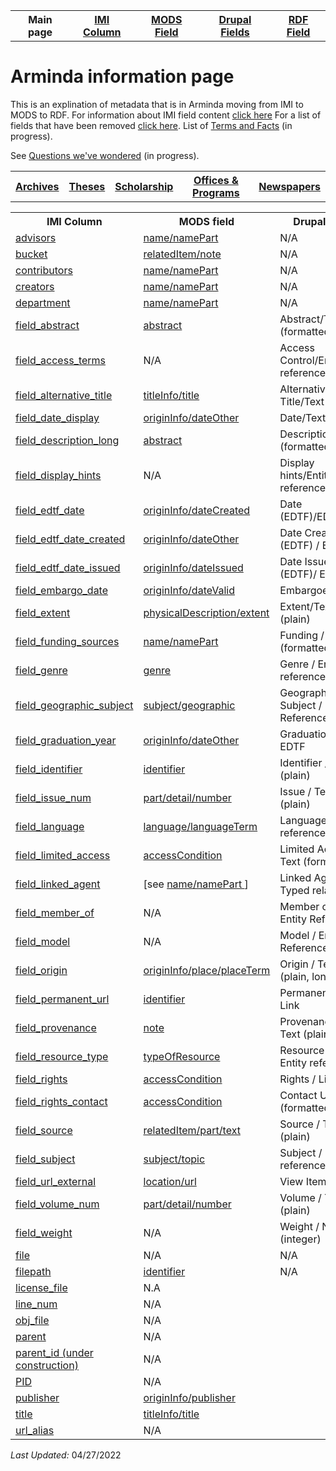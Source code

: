 <!DOCTYPE html>
<html>
<head>

</head>
<body>

<table style="width:100%">
  <tr>
    <th>Main page</th>
	<th><a href="IMI.md">IMI Column</a></th>
    <th><a href="MODS.md">MODS Field</a></th>
	<th><a href="DrupalFields.md">Drupal Fields</a></th>
    <th><a href="RDF.md">RDF Field</a></th>
  </tr>
<table>

 <h1>Arminda information page</h1> 
  <p>This is an explination of metadata that is in Arminda moving from IMI to MODS to RDF. For information about IMI field content <a href="imi.field.content.md">click here</a> For a list of fields that have been removed <a href="fields.removed.md">click here</a>. List of <a href="Islandora.8.terms.md">Terms and Facts</a> (in progress).</p>
	
<p>See <a href="migration questions.md">Questions we've wondered</a> (in progress).</p>
   <tr>
    <th><a href="Archives.md">Archives</a></th>
	<th><a href="Theses.md">Theses</a></th>
    <th><a href="scholarship.md">Scholarship</a></th>
    <th><a href="Offices&Programs.md">Offices & Programs</a></th>
	<th><a href="Newspapers.md">Newspapers</a></th>
  </tr>
 </table>
  
</table>
<table>
  <tr>
    <th>IMI Column</th>
    <th>MODS field</th>
	<th>Drupal field</th>
    <th>RDF field</th>
  </tr>
<tr>
	<td><a href="advisor.md" class ="magic-button" title="ARMINDA Use: A person under whose supervision a student develops and/or presents an academic paper or project, including theses and capstone projects.">advisors</a></td>
	<td><a href="mods.name.md" class ="magic-button" title="Definition: The name of a person, organization, or event (conference, meeting, etc.) associated in some way with the resource ">name/namePart</a></td>
	<td>N/A</td>
	<td><a href="rdf.relators.md" class ="magic-button" title="Definition: Generic Advisor term.">local:adv</a></td>
</tr>
<tr>
	<td><a href="bucket.md" class ="magic-button" title="ARMINDA Use: BePress inherited field which indicated the collection --bucket-- an item is associated with">bucket</a></td>
	<td><a href="mods.relateditem_note.md" class ="magic-button" title="Definition: Information that identifies other resources related to the one being described">relatedItem/note</a></td>
	<td>N/A</td>
	<td>N/A</td>
</tr>
<tr>
	<td><a href="contributors.md" class ="magic-button" title="identifies the entity or entities that made contributions to the creation of the resource but whose contributions are secondary to any person or organization specified in the creator(s) field. ">contributors</a></td>
	<td><a href="mods.name.md" class ="magic-button" title="Definition: The name of a person, organization, or event (conference, meeting, etc.) associated in some way with the resource">name/namePart</a></td>
	<td>N/A</td>
	<td><a href="rdf.field_linked_agent.md" class ="magic-button" title="identifies the entity or entities that made contributions to the creation of the resource but whose contributions are secondary to any person or organization specified in the creator(s) field. ">relators:ctb</a></td>
</tr>
<tr>
	<td><a href="creators.md" class ="magic-button" title="ARMINDA Use: identifies the entity/entities primarily responsible for making the resource">creators</a></td>
	<td><a href="mods.name.md" class ="magic-button" title="Definition: The name of a person, organization, or event (conference, meeting, etc.) associated in some way with the resource">name/namePart</a></td>
	<td>N/A</td>
	<td><a href="rdf.relators.md" class ="magic-button" title="Definition: identifies the entity/entities primarily responsible for making the resource ">relators:cre</a></td>
</tr>
<tr>
	<td><a href="department.md" class ="magic-button" title="ARMINDA Use: College division in which the item is categorized">department</a></td>
	<td><a href="mods.name.md" class ="magic-button" title="Definition: The name of a person, organization, or event (conference, meeting, etc.) associated in some way with the resource">name/namePart</a></td>
	<td>N/A</td>
	<td><a href="rdf.relators.md" class ="magic-button" title="Definition: College division in which the item is categorized">local:dpt</a></td>
</tr>
<tr>
	<td><a href="field_abstract.md" class ="magic-button" title="ARMINDA Use: A summary of the resource, primarily used with scholarship objects">field_abstract</a></td>
	<td><a href="mods.abstract.md" class ="magic-button" title="Definition: A summary of the content of the resource" >abstract</a></td>
	<td>Abstract/Text (formatted,long)</td>
	<td><a href="rdf.dcterms.abstract.md" class ="magic-button" title="Definition: A summary of the resource">dcterms:abstract </a></td>
</tr>
<tr>
	<td><a href="field_access_terms.md" class ="magic-button" title="“Terms used to limit, restrict or coordinate access” - Islandora 8">field_access_terms</a></td>
	<td>N/A</td>
	<td>Access Control/Entity reference</td>
	<td class ="magic-button" title="[This I8 field will not be  mapped to RDF as it reproduces information in IMI/access_condition]">N/A</td>
</tr>
<tr>
	<td><a href="field_alternative_title.md" class ="magic-button" title="ARMINDA Use:An alternative title of the described resource including abbreviations and translations">field_alternative_title</a></td>
	<td><a href="mods.titleInfo.title.md" class ="magic-button" title="Definition: A word, phrase, character, or group of characters, normally appearing in a resource, that names it or the work contained in it.">titleInfo/title</a></td>
	<td>Alternative Title/Text (plain)</td>
	<td><a href="rdf.dcterms.alternative.md" class ="magic-button" title="Definition: An alternative name for the resource.">dcterms:alternative</a></td>
</tr>	
<tr>
	<td><a href="field_date_display.md" class ="magic-button" title="ARMINDA Use: Date of creation or publication of original object in human readable format for public viewing">field_date_display</a></td>
	<td><a href="mods.originInfo_dateOther.md" class ="magic-button" title="Definition: Information about the origin of the resource, including place of origin or publication, publisher/originator, and dates associated with the resource.">originInfo/dateOther</a></td>
	<td>Date/Text (plain)</td>
	<td><a href="rdf.rdau.p60527.md" class ="magic-button" title="Definition: Relates a resource to a timespan that is the earliest associated with a resource">rdau:P60527</a></td>
</tr>
<tr>
	<td><a href="field_description_long.md" class ="magic-button" title="Definition: An account of the resource, primarily used for archival objects">field_description_long</a></td>
	<td><a href="mods.abstract.md" class ="magic-button" title="Definition: A summary of the content of the resource">abstract</a></td>
	<td>Description/Text (formatted, long)</td>
	<td><a href="rdf.dcterms.description.md" class ="magic-button" title="An account of the resource.">dcterms:description</a></td>
</tr>
<tr>
	<td><a href="field_display_hints.md" class ="magic-button" title="Terms that will change how this resource is displayed">field_display_hints</a></td>
	<td>N/A</td>
	<td>Display hints/Entity reference</td>
	<td>N/A</td>
</tr>
<tr>
	<td><a href="field_edtf_date.md" class ="magic-button" title="ARMINDA Use: Encoded date of creation or publication of the original object that strips out qualifiers and date ranges to allow us to sort on date in ARMINDA">field_edtf_date</a></td>
	<td><a href="mods.originInfo.dateCreated.md" class ="magic-button" title="Definition: Information about the origin of the resource, including place of origin or publication, publisher/originator, and dates associated with the resource.">originInfo/dateCreated</a></td>
	<td>Date (EDTF)/EDTF</td>
	<td><a href="rdf.dcterms.date.md" class ="magic-button" title="Definition: A point or period of time associated with an event in the lifecycle of the resource.">dcterms:date</a></td>
</tr>
<tr>
	<td><a href="field_edtf_date_created.md" class ="magic-button" title="ARMINDA Use: Encoded date of creation or publication of the original object with qualifiers and date ranges when applicable">field_edtf_date_created</a></td>
	<td><a href="mods.originInfo_dateOther.md" class ="magic-button" title="Definition: Information about the origin of the resource, including place of origin or publication, publisher/originator, and dates associated with the resource.">originInfo/dateOther</a></td>
	<td>Date Created (EDTF) / EDTF</td>
	<td><a href="rdf.dcterms.created.md" class ="magic-button" title="Definition: Date of creation of the resource. ">dcterms:created</a></td>
</tr>  
<tr>
	<td><a href="field_edtf_date_issued.md" class ="magic-button" title="ARMINDA Use: Issue date of the newspaper">field_edtf_date_issued</a></td>
	<td><a href="mods.originInfo_dateIssued.md" class ="magic-button" title="Definition: Information about the origin of the resource, including place of origin or publication, publisher/originator, and dates associated with the resource.">originInfo/dateIssued</a></td>
	<td>Date Issued (EDTF)/ EDTF</td>
	<td><a href="rdf.dcterms.issued.md" class ="magic-button" title="Definition: Date of formal issuance of the resource.">dcterms:issued</a></td>
</tr>
<tr>
	<td><a href="field_embargo_date.md" class ="magic-button" title="ARMINDA Use:Date when item is released for public viewing.">field_embargo_date</a></td>
	<td><a href="mods.originInfo_dateValid.md" class ="magic-button" title="Information about the origin of the resource, including place of origin or publication, publisher/originator, and dates associated with the resource. ">originInfo/dateValid</a></td>
	<td>Embargoed/EDTF</td>
	<td><a href="rdf.schema.availabilityStarts.md" class ="magic-button" title="Definition: The beginning of the availability of the product or service included in the offer.">schema:avalibilityStarts</a></td>
</tr>
<tr>
	<td><a href="field_extent.md" class ="magic-button" title="ARMINDA Use:Statement of the physical size or duration of the object, such as dimensions, number of items, pages, or running time.">field_extent</a></td>
	<td><a href="mods.physicalDescription.extent.md" class ="magic-button" title="Definition: Describes the physical characteristics of the resource.">physicalDescription/extent</a></td>
	<td>Extent/Text (plain)</td>
	<td><a href="rdf.dcterms.extent.md" class ="magic-button" title="Definition: The size or duration of the resource.">dcterms:extent</a></td>
</tr>
<tr>
	<td><a href="field_funding_sources.md" class ="magic-button" title="ARMINDA Use:Indicates institution or program that helped to fund research project">field_funding_sources</a></td>
	<td><a href="mods.name.md" class ="magic-button" title="Definition: The name of a person, organization, or event (conference, meeting, etc.) associated in some way with the resource">name/namePart</a></td>
	<td>Funding / Text (formatted, long)</td>
	<td><a href="rdf.rdau.p60451.md" class ="magic-button" title="Definition: Relates a resource to an agent who sponsors some aspect of a resource.">rdau:P60451</a></td>
</tr>
<tr>
	<td><a href="field_genre.md" class ="magic-button" title="ARMINDA Use: A more detailed sub-type refining the broader Work Type element; provides a specific characterization of the nature or style of the original content source">field_genre</a></td>
	<td><a href="mods.genre.md" class ="magic-button" title="Definition: A term or terms that designate a category characterizing a particular style, form, or content, such as artistic, musical, literary composition, etc.">genre</a></td>
	<td>Genre / Entity reference</td>
	<td><a href="rdf.schema.genre.md" class ="magic-button" title="Definition: Genre of the creative work, broadcast channel or group."><b>schema:genre</b></a> I8 mapping needs correcting</td>
</tr>
<tr>
	<td><a href="field_geographic_subject.md" class="magic-button" title="ARMINDA Use: Geographic subject headings">field_geographic_subject</a></td>
	<td><a href="mods.subject_geographic.md" class ="magic-button" title="Definition: A term or phrase representing the primary topic(s) on which a work is focused">subject/geographic</a></td>
	<td>Geographic Subject / Entity Reference</td>
	<td><a href="rdf.dcterms_spatial.md" class ="magic-button" title="Definition: Spatial characteristics of the resource.">dcterms:spatial</a></td>
</tr>
<tr>
	<td><a href="field_graduation_year.md" class ="magic-button" title="ARMINDA Use: Year author graduated from Whitman College">field_graduation_year</a></td>
	<td><a href="mods.originInfo_dateOther.md" class ="magic-button" title="Definition: Information about the origin of the resource, including place of origin or publication, publisher/originator, and dates associated with the resource.">originInfo/dateOther</a></td>
	<td>Graduation Year / EDTF</td>
	<td><a href="rdf.rdau.p60514.md" class ="magic-button" title="Definition: Relates a resource to a timespan during which an academic degree is conferred by a granting institution or faculty">rdau:P60514</td>
</tr>
<tr>
	<td><a href="field_identifier.md" class ="magic-button" title="ARMINDA Use: Character string or number that clearly and uniquely identifies a digital object or resource. This field ensures that individual digital objects can be accessed, managed, stored, recalled, and used reliably.">field_identifier</a></td>
	<td><a href="MODS.identifier.md" class ="magic-button" title="Definition: Contains a unique standard number or code that distinctively identifies a resource.">identifier</a></td>
	<td>Identifier / Text (plain)</td>
	<td><a href="rdf.dcterms.identifier.md" class ="magic-button" title="Definition: An unambiguous reference to the resource within a given context.">dcterms:identifier</a></td>
</tr>
<tr>
	<td><a href="field_issue_num.md" class ="magic-button" title="ARMINDA Use: Indicate issue number sequential order of volume">field_issue_num</a></td>
	<td><a href="mods.part.detail.number.md" class ="magic-button" title="Definition: Numbering and type of designation of the part in relation to the host/parent">part/detail/number</a></td>
	<td>Issue / Text (plain)</td>
	<td><a href="rdf.schema.issueNumber.md" class ="magic-button" title="Definition : Identifies the issue of publication; for example, "iii" or "2".">schema:issueNumber</a></td>
</tr>
<tr>
	<td><a href="field_language.md" class ="magic-button" title="ARMINDA Use:  the non-English language of the source content being described : applies to textual or spoken word (linguistic) content).">field_language</a></td>
	<td><a href="mods.language.languageTerm.md" class ="magic-button" title="Definition: A designation of the language in which the content of a resource is expressed.">language/languageTerm</a></td>
	<td>Language / Entity reference</td>
	<td><a href="rdf.dcterms.language.md" class ="magic-button" title="Definition: A language of the resource">dcterms:language</a></td>
</tr>
<tr>
	<td><a href="field_limited_access.md" class ="magic-button" title="ARMINDA Use: Field that indicates item may be accessed by only current Whitman affiliates (netID holders)" >field_limited_access</a></td>
	<td><a href="mods.access_condition.md" class ="magic-button" title="Definition: Information about restrictions imposed on access to a resource.">accessCondition</a></td>
	<td>Limited Access / Text (formatted)</td>
	<td><a href="rdf.rdau.p60496.md" class ="magic-button" title="Definition: Relates a resource to limitations placed on access to a resource">rdau:P60496</a></td>
</tr>
<tr>
	<td><a href="field_linked_agent.md" class ="magic-button" title="Label of a field instance populated by taxonomy terms from Corporate Body, Family and Person vocabularies">field_linked_agent</a></td>
	<td class ="magic-button" title="[definition]">[see <a href="mods.name.md">name/namePart </a>]</td>
	<td>Linked Agent / Typed relation</td>
	<td><a href="rdf.relators.md">[relators]</a></td>
</tr>
<tr>
	<td><a href="field_member_of.md" class ="magic-button" title="Tells Islandora 8 where in the hierarchy the object lives">field_member_of</a></td>
	<td>N/A</td>
	<td>Member of / Entity Reference</td>
	<td><a href="rdf.pcdm_memberOf.md" class ="magic-button" title="Definition:"></a></td>
</tr>
<tr>
	<td><a href="field_model.md" class ="magic-button" title="Tells what content model the file is -- audio, image.etc;  tells what type of file for Islandora to expect. ">field_model</a></td>
	<td>N/A</td>
	<td>Model / Entity Reference</td>
	<td><a href="rdf.pcdm_memberOf.md" class ="magic-button" title="Definition: Links from an Object or Collection to a containing Object or Collection.">pcdm:memberOf</a></td>
</tr>
<tr>
	<td><a href="field_origin.md" class ="magic-button" title="ARMINDA Use: Provides place names associated with the creation or issuance of a resource. ">field_origin</a></td>
	<td><a href="mods.originInfo_place_placeTerm.md" class ="magic-button" title="Definition: Information about the origin of the resource, including place of origin or publication, publisher/originator, and dates associated with the resource.">originInfo/place/placeTerm</a></td>
	<td>Origin / Text (plain, long)</td>
	<td><a href="rdf.rdau.p60523.md" class ="magic-button" title="Definition: Relates a resource to a place from which a resource originate">rdau:P60523</a></td>
</tr>    
<tr>
	<td><a href="field_permanent_url.md" class ="magic-button" title="ARMINDA Use: Unique uri (uniform resource identifier) to the item">field_permanent_url</a></td>
	<td><a href="mods.identifier.md" class ="magic-button" title="Definition: Contains a unique standard number or code that distinctively identifies a resource.">identifier</a></td>
	<td>Permanent URL / Link</td>
	<td><a href="rdf.rdau.p60919.md" class ="magic-button" title="Definition: Relates a resource to an appellation of resource that consists of a code, number, or other string, usually independent of natural language and social naming conventions, used to identify a resource">rdau:P60919</a></td>
</tr>
<tr>
	<td><a href="field_provenance.md" class ="magic-button" title="ARMINDA Use:Contains provenance information about the object: [currently] donor information and/or when and how the object was acquired by Whitman College.">field_provenance</a></td>
	<td><a href="mods.note.md" class ="magic-button" title="Definition: General textual information relating to a resource.">note</a></td>
	<td>Provenance / Text (plain, long)</td>
	<td><a href="rdf.dcterms.provenance.md" class ="magic-button" title="Definition: A statement of any changes in ownership and custody of the resource since its creation that are significant for its authenticity, integrity, and interpretation.">dcterms:provenance</a></td>
</tr>
<tr>
	<td><a href="field_resource_type.md" class ="magic-button" title="ARMINDA Use: Basic conceptual indication of the kind of object being described, using broad terms.">field_resource_type</a></td>
	<td><a href="mods.typeOfResource.md" class ="magic-button" title="Definition: A term that specifies the characteristics and general type of content of the resource.">typeOfResource</a></td>
	<td>Resource Type / Entity reference</td>
	<td><a href="rdf.dcterms.type.md" class ="magic-button" title="Definition: The nature or genre of the resource.">dcterms:type</a></td>
</tr>
</tr>
	<td><a href="field_rights.md" class ="magic-button" title="ARMINDA Use: URL that indicates copyright and/or creative commons status supplemented with optional explanatory text. Can include free-text explanation of rights.">field_rights</a></td>
	<td><a href="mods.access_condition.md" class ="magic-button" title="Definition: Information about restrictions imposed on access to a resource.">accessCondition</a></td>
	<td>Rights / Link</td>
	<td><a href="rdf.rdau.P60339.md" class ="magic-button" title="Definition: Relates a resource to a statement relating to anidentification or function of any agents responsible for the creation of, or who contributes to a realization of, the intellectual or artistic content of a resource.">rdau:P60339</a></td>
</tr>    
<tr>
	<td><a href="field_rights_contact.md" class ="magic-button" title="ARMINDA Use: HTML link to ARMINDA page linking to contact information for use by end users who wish to pursue required permissions for publication, dissemination, etc">field_rights_contact</a></td>
	<td><a href="mods.access_condition.md" class ="magic-button" title="Definition: Information about restrictions imposed on access to a resource.">accessCondition</a></td>
	<td>Contact Us / Text (formatted, long)</td>
	<td><a href="rdf.schema.accessibilityControl.md" class ="magic-button" title="Definition: Identifies input methods that are sufficient to fully control the described resource (WebSchemas wiki lists possible values).">schema:accessibilityControl</a></td>
</tr>  
<tr>
	<td><a href="field_source.md" class ="magic-button" title="ARMINDA Use: A related resource from which the described resource is derived.">field_source</a></td>
	<td><a href="mods.relatedItem.part.text.md" class ="magic-button" title="Definition: Information that identifies other resources related to the one being described ">relatedItem/part/text</a></td>
	<td>Source / Text (plain)</td>
	<td><a href="rdf.dcterms.source.md" class ="magic-button" title="Definition: A related resource from which the described resource is derived.">dcterms:source</a></td>
</tr>
<tr>
	<td><a href="field_subject.md" class ="magic-button" title="ARMINDA Use: Term(s) representing the primary topic(s) on which a work is focused.">field_subject</a></td>
	<td><a href="mods.subject.topic.md" class ="magic-button" title="Definition: A term or phrase representing the primary topic(s) on which a work is focused">subject/topic</a></td>
	<td>Subject / Entity reference</td>
	<td><a href="rdf.dcterms.subject.md" class ="magic-button" title="Definition: The topic of the resource.">dcterms:subject</a></td>
</tr>
<tr>
	<td><a href="field_url_external.md" class ="magic-button" title="ARMINDA Use: URL linking file content not hosted in ARMINDA to metadata record, in ARMINDA">field_url_external</a></td>
	<td><a href="mods.location.url.md" class ="magic-button" title="Definition: Identifies the institution or repository holding the resource, the physical location of the resource, and/or the electronic location in the form of the digital resource in the form of a URL.">location/url</a></td>
	<td>View Item / Link</td>
	<td><a href="rdf.schema.url.md" class ="magic-button" title="Definition: URL of the item. ">schema:url</a></td>
</tr>
<tr>
	<td><a href="field_volume_num.md" class ="magic-button" title="ARMINDA Use: Volume of newspaper">field_volume_num</a></td>
	<td><a href="mods.part.detail.number.md" class ="magic-button" title="Definition: Numbering and type of designation of the part in relation to the host/parent.">part/detail/number</a></td>
	<td>Volume / Text (plain)</td>
	<td><a href="rdf.schema.volumeNumber.md" class ="magic-button" title="Definition: Identifies the volume of publication or multi-part work; for example, "iii" or "2".">schema:volumeNumber</a></td>
</tr>
<tr>
	<td><a href="field_weight.md" class ="magic-button" title="[Indicates the order of a resource in a collection of resources]">field_weight</a></td>
	<td>N/A</td>
	<td>Weight / Number (integer)</td>
	<td class ="magic-button" title="[This I8 field will not be  mapped to RDF]">N/A</td>
</tr>
<tr>
	<td><a href="file.md" class ="magic-button" title="Values contain field location of fields that are used to create Drupal Media">file </a></td>
	<td>N/A</td>
	<td>N/A</td>
	<td>N/A</td>
</tr>   
<tr>
	<td><a href="filepath.md" class ="magic-button" title="[non-ingest spreadsheets only]">filepath </a></td>
	<td><a href="MODS.identifier.md">identifier</a></td>
	<td>N/A</td>
	<td>N/A</td>
</tr> 
<tr>
	<td><a href="license_file.md" class ="magic-button" title="ARMINDA Use: Field used for ingest into ARMINDA. ">license_file</a></td>
	<td>N.A</td>
	<td></td>
	<td>N/A</td>
</tr>
<tr>
	<td><a href="line_num.md" class ="magic-button" title="ARMINDA Use: The line_number is the CSV line number that the IMI module needs in order to keep the CSV in order.">line_num</a></td>
	<td>N/A</td>
	<td></td>
	<td>N/A</td>
</tr> 
<tr>
	<td><a href="obj_file.md" class ="magic-button" title="ARMINDA Use: Tells where the file is when item is uploaded to Islandora">obj_file</a></td>
	<td>N/A</td>
	<td></td>
	<td>N/A</td>
</tr>  
<tr>
	<td><a href="parent.md" class ="magic-button" title="ARMINDA Use: Tells  Islandora 7 the hierarchy of where an object lives ">parent</a></td>
	<td>N/A</td>
	<td></td>
	<td>N/A</td>
</tr>
<tr>
	<td><a href="parent.id.md" class ="magic-button" title="[definition]">parent_id (under construction)</a></td>
	<td>N/A</td>
	<td></td>
	<td><a href="" class ="magic-button" title="[definition]">[unknown]</a></td>
</tr>
<tr>
	<td><a href="pid.md" class ="magic-button" title="ARMINDA Use: Persistent Identifier that is generated sequentially, and is  a unique identifier for Islandora 7">PID</a></td>
	<td>N/A</td>
	<td></td>
	<td>N/A</td>
</tr>
<tr>
	<td><a href="publisher.md" class ="magic-button" title="ARMINDA Use: the name of the entity that published, printed, distributed, released, issued, or produced the resource.  This may be a formal publisher, or for unpublished materials, a university department or other corporate entity.">publisher</a></td>
	<td><a href="mods.originInfo_publisher.md" class ="magic-button" title="Definition: Information about the origin of the resource, including place of origin or publication, publisher/originator, and dates associated with the resource.">originInfo/publisher</a></td>
	<td></td>
	<td><a href="rdf.field_linked_agent.md" class ="magic-button" title="Definition: A person or organization responsible for publishing, releasing, or issuing a resource. ">relators:pbl</a></td>
</tr> 	    
<tr>
	<td><a href="title.md" class ="magic-button" title="ARMINDA Use: Name given to the resource or supplied title if one is absent">title</a></td>
	<td><a href="mods.titleInfo.title.md" class ="magic-button" title="Definition: A word, phrase, character, or group of characters, normally appearing in a resource, that names it or the work contained in it.">titleInfo/title</a></td>
	<td></td>
	<td><a href="rdf.dcterms.title.md" class ="magic-button" title="Definition: A name given to the resource.">dcterms:title</a></td>
</tr>
<tr>
	<td><a href="url_alias.md" class ="magic-button" title="Reserved Workbench CSV column used for created and updating : similar to Permalink handle)">url_alias</a></td>
	<td>N/A</td>
	<td></td>
	<td>N/A</td>
</tr>
</table>
<dl>
	<p><i>Last Updated: </i>04/27/2022</p>
</dl>
</body>
</html>
